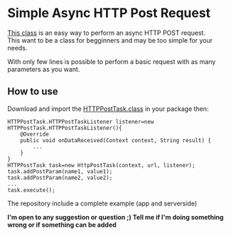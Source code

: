 # Simple Async HTTP Post Request #

[This class](https://github.com/texx00/SimpleHTTPPostRequest/blob/master/app/src/main/java/com/texx/simplehttppostrequest/HTTPPostTask.java "This class") is an easy way to perform an async HTTP POST request.  
This want to be a class for begginners and may be too simple for your needs.
  
With only few lines is possible to perform a basic request with as many parameters as you want.  

## How to use ##

Download and import the [HTTPPostTask.class](https://github.com/texx00/SimpleHTTPPostRequest/blob/master/app/src/main/java/com/texx/simplehttppostrequest/HTTPPostTask.java "This class") in your package then:

    HTTPPostTask.HTTPPostTaskListener listener=new HTTPPostTask.HTTPPostTaskListener(){
		@Override
        public void onDataReceived(Context context, String result) {
        	...  
        }
	}
    HTTPPostTask task=new HttpPostTask(context, url, listener);
	task.addPostParam(name1, value1);
	task.addPostParam(name2, value2);
	...
	task.execute();

The repository include a complete example (app and serverside)
  
**I'm open to any suggestion or question ;) Tell me if I'm doing something wrong or if something can be added**